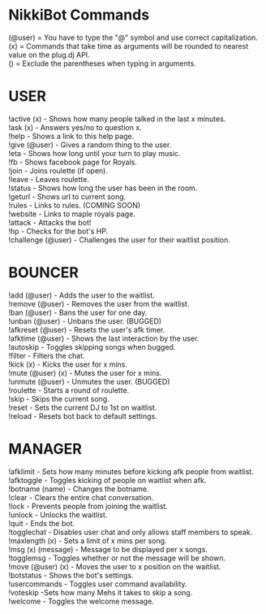 NikkiBot Commands
======================
(@user) = You have to type the "@" symbol and use correct capitalization.<br>
(x) = Commands that take time as arguments will be rounded to nearest value on the plug.dj API.<br>
() = Exclude the parentheses when typing in arguments.

USER
===========
!active (x) - Shows how many people talked in the last x minutes.<br>
!ask (x) - Answers yes/no to question x.<br>
!help - Shows a link to this help page.<br>
!give (@user) - Gives a random thing to the user. <br>
!eta - Shows how long until your turn to play music.<br>
!fb - Shows facebook page for Royals.<br>
!join - Joins roulette (if open).<br>
!leave - Leaves roulette.<br>
!status - Shows how long the user has been in the room.<br>
!geturl - Shows url to current song.<br>
!rules - Links to rules. (COMING SOON)<br>
!website - Links to maple royals page.<br>
!attack - Attacks the bot!<br>
!hp - Checks for the bot's HP.<br>
!challenge (@user) - Challenges the user for their waitlist position.

BOUNCER
===========
!add (@user) - Adds the user to the waitlist.<br>
!remove (@user) - Removes the user from the waitlist.<br>
!ban (@user) - Bans the user for one day.<br>
!unban (@user) - Unbans the user. (BUGGED)<br>
!afkreset (@user) - Resets the user's afk timer.<br>
!afktime (@user) - Shows the last interaction by the user.<br>
!autoskip - Toggles skipping songs when bugged.<br>
!filter -  Filters the chat.<br>
!kick (x) - Kicks the user for x mins.<br>
!mute (@user) (x) - Mutes the user for x mins.<br>
!unmute (@user) - Unmutes the user. (BUGGED)<br>
!roulette - Starts a round of roulette.<br>
!skip - Skips the current song.<br>
!reset - Sets the current DJ to 1st on waitlist.<br>
!reload - Resets bot back to default settings.


MANAGER
===========
!afklimit - Sets how many minutes before kicking afk people from waitlist.<br>
!afktoggle - Toggles kicking of people on waitlist when afk.<br>
!botname (name) - Changes the botname.<br>
!clear - Clears the entire chat conversation.<br>
!lock - Prevents people from joining the waitlist.<br>
!unlock - Unlocks the waitlist.<br>
!quit - Ends the bot.<br>
!togglechat - Disables user chat and only allows staff members to speak.<br>
!maxlength (x) - Sets a limit of x mins per song. <br>
!msg (x) (message) - Message to be displayed per x songs.<br>
!togglemsg - Toggles whether or not the message will be shown.<br>
!move (@user) (x) - Moves the user to x position on the waitlist. <br>
!botstatus - Shows the bot's settings.<br>
!usercommands - Toggles user command availability.<br>
!voteskip -Sets how many Mehs it takes to skip a song.<br>
!welcome - Toggles the welcome message.

